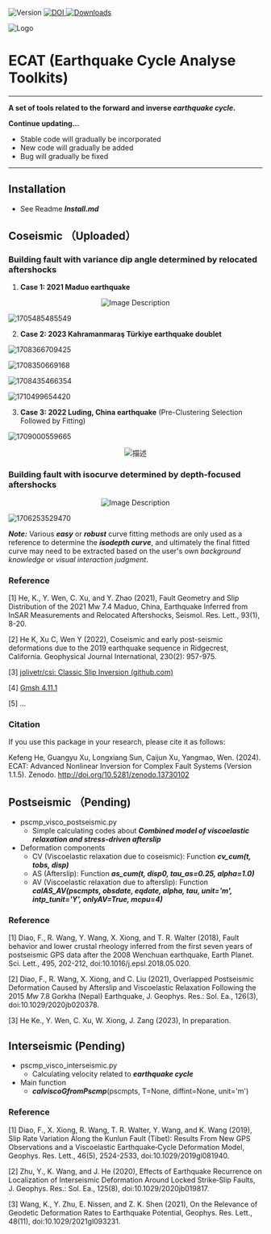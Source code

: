![Version](https://img.shields.io/badge/version-1.1.5-blue) [![DOI](https://zenodo.org/badge/DOI/10.5281/zenodo.13730102.svg) ![Downloads](https://img.shields.io/github/downloads/kefuhe/ECAT/total)](https://doi.org/10.5281/zenodo.13730102)

<img src="image/logo.jpg" alt="Logo">

</p>

# ECAT (Earthquake Cycle Analyse Toolkits)

---

**A set of tools related to the forward and inverse *earthquake cycle*.**

**Continue updating...**

* Stable code will gradually be incorporated
* New code will gradually be added
* Bug will gradually be fixed

---

## Installation

- See Readme ***Install.md***

## Coseismic （Uploaded）

### Building fault with variance dip angle determined by relocated aftershocks

1. **Case 1: 2021 Maduo earthquake**

<p align="center">
  <img src="image/README/1702140126132.png" alt="Image Description"/>
</p>

![1705485485549](image/README/1705485485549.png)

2. **Case 2: 2023 Kahramanmaraş Türkiye earthquake doublet**

![1708366709425](image/README/1708366709425.png)

![1708350669168](image/README/1708350669168.png)

![1708435466354](image/README/1708435466354.png)

![1710499654420](image/README/1710499654420.png)

3. **Case 3: 2022 Luding, China earthquake** (Pre-Clustering Selection Followed by Fitting)

![1709000559665](image/README/1709000559665.png)

<p align="center">
  <img src="image/README/1723047070456.png" alt="描述" />
</p>

### Building fault with isocurve determined by depth-focused aftershocks

<p align="center">
  <img src="image/README/1702349779348.png" alt="Image Description"/>
</p

![1706253529470](image/README/1706253529470.png)

***Note:*** Various ***easy*** or ***robust*** curve fitting methods are only used as a reference to determine the ***isodepth curve***, and ultimately the final fitted curve may need to be extracted based on the user's own *background knowledge* or *visual interaction judgment*.

### Reference

[1] He, K., Y. Wen, C. Xu, and Y. Zhao (2021), Fault Geometry and Slip Distribution of the 2021 Mw 7.4 Maduo, China, Earthquake Inferred from InSAR Measurements and Relocated Aftershocks, Seismol. Res. Lett., 93(1), 8-20.

[2] He K, Xu C, Wen Y (2022), Coseismic and early post-seismic deformations due to the 2019 earthquake sequence in Ridgecrest, California. Geophysical Journal International, 230(2): 957-975.

[3] [jolivetr/csi: Classic Slip Inversion (github.com)](https://github.com/jolivetr/csi)

[4] [Gmsh 4.11.1](https://gmsh.info/doc/texinfo/gmsh.html)

[5] ...

### Citation

If you use this package in your research, please cite it as follows:

Kefeng He, Guangyu Xu, Longxiang Sun, Caijun Xu, Yangmao, Wen. (2024). ECAT: Advanced Nonlinear Inversion for Complex Fault Systems (Version 1.1.5). Zenodo. http://doi.org/10.5281/zenodo.13730102

## Postseismic （Pending)

- pscmp_visco_postseismic.py
  - Simple calculating codes about ***Combined model of viscoelastic relaxation and stress-driven afterslip***
- Deformation components
  - CV (Viscoelastic relaxation due to coseismic): Function ***cv_cum(t, tobs, disp)***
  - AS (Afterslip): Function ***as_cum(t, disp0, tau_as=0.25, alpha=1.0)***
  - AV (Viscoelastic relaxation due to afterslip): Function ***calAS_AV(pscmpts, obsdate, eqdate, alpha, tau, unit='m', intp_tunit='Y', onlyAV=True, mcpu=4)***

### Reference

[1] Diao, F., R. Wang, Y. Wang, X. Xiong, and T. R. Walter (2018), Fault behavior and lower crustal rheology inferred from the first seven years of postseismic GPS data after the 2008 Wenchuan earthquake, Earth Planet. Sci. Lett., 495, 202-212, doi:10.1016/j.epsl.2018.05.020.

[2] Diao, F., R. Wang, X. Xiong, and C. Liu (2021), Overlapped Postseismic Deformation Caused by Afterslip and Viscoelastic Relaxation Following the 2015 *Mw* 7.8 Gorkha (Nepal) Earthquake, J. Geophys. Res.: Sol. Ea., 126(3), doi:10.1029/2020jb020378.

[3] He Ke., Y. Wen, C. Xu, W. Xiong, J. Zang (2023), In preparation.

## Interseismic (Pending)

- pscmp_visco_interseismic.py
  - Calculating velocity related to ***earthquake cycle***
- Main function
  - ***calviscoGfromPscmp***(pscmpts, T=None, diffint=None, unit='m')

### Reference

[1] Diao, F., X. Xiong, R. Wang, T. R. Walter, Y. Wang, and K. Wang (2019), Slip Rate Variation Along the Kunlun Fault (Tibet): Results From New GPS Observations and a Viscoelastic Earthquake‐Cycle Deformation Model, Geophys. Res. Lett., 46(5), 2524-2533, doi:10.1029/2019gl081940.

[2] Zhu, Y., K. Wang, and J. He (2020), Effects of Earthquake Recurrence on Localization of Interseismic Deformation Around Locked Strike‐Slip Faults, J. Geophys. Res.: Sol. Ea., 125(8), doi:10.1029/2020jb019817.

[3] Wang, K., Y. Zhu, E. Nissen, and Z. K. Shen (2021), On the Relevance of Geodetic Deformation Rates to Earthquake Potential, Geophys. Res. Lett., 48(11), doi:10.1029/2021gl093231.
